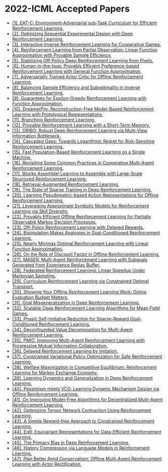 # 2022-ICML Accepted Papers

  - [[1]. EAT-C: Environment-Adversarial sub-Task Curriculum for Efficient Reinforcement Learning.](https://proceedings.mlr.press/v162/ao22a.html)
 - [[2]. Optimizing Sequential Experimental Design with Deep Reinforcement Learning.](https://proceedings.mlr.press/v162/blau22a.html)
 - [[3]. Interactive Inverse Reinforcement Learning for Cooperative Games.](https://proceedings.mlr.press/v162/buning22a.html)
 - [[4]. Reinforcement Learning from Partial Observation: Linear Function Approximation with Provable Sample Efficiency.](https://proceedings.mlr.press/v162/cai22c.html)
 - [[5]. Stabilizing Off-Policy Deep Reinforcement Learning from Pixels.](https://proceedings.mlr.press/v162/cetin22a.html)
 - [[6]. Human-in-the-loop: Provably Efficient Preference-based Reinforcement Learning with General Function Approximation.](https://proceedings.mlr.press/v162/chen22ag.html)
 - [[7]. Adversarially Trained Actor Critic for Offline Reinforcement Learning.](https://proceedings.mlr.press/v162/cheng22b.html)
 - [[8]. Balancing Sample Efficiency and Suboptimality in Inverse Reinforcement Learning.](https://proceedings.mlr.press/v162/damiani22a.html)
 - [[9]. Guarantees for Epsilon-Greedy Reinforcement Learning with Function Approximation.](https://proceedings.mlr.press/v162/dann22a.html)
 - [[10]. DreamerPro: Reconstruction-Free Model-Based Reinforcement Learning with Prototypical Representations.](https://proceedings.mlr.press/v162/deng22a.html)
 - [[11]. Branching Reinforcement Learning.](https://proceedings.mlr.press/v162/du22a.html)
 - [[12]. Provable Reinforcement Learning with a Short-Term Memory.](https://proceedings.mlr.press/v162/efroni22a.html)
 - [[13]. DRIBO: Robust Deep Reinforcement Learning via Multi-View Information Bottleneck.](https://proceedings.mlr.press/v162/fan22b.html)
 - [[14]. Cascaded Gaps: Towards Logarithmic Regret for Risk-Sensitive Reinforcement Learning.](https://proceedings.mlr.press/v162/fei22b.html)
 - [[15]. Fast Population-Based Reinforcement Learning on a Single Machine.](https://proceedings.mlr.press/v162/flajolet22a.html)
 - [[16]. Revisiting Some Common Practices in Cooperative Multi-Agent Reinforcement Learning.](https://proceedings.mlr.press/v162/fu22d.html)
 - [[17]. Blocks Assemble! Learning to Assemble with Large-Scale Structured Reinforcement Learning.](https://proceedings.mlr.press/v162/ghasemipour22a.html)
 - [[18]. Retrieval-Augmented Reinforcement Learning.](https://proceedings.mlr.press/v162/goyal22a.html)
 - [[19]. The State of Sparse Training in Deep Reinforcement Learning.](https://proceedings.mlr.press/v162/graesser22a.html)
 - [[20]. Learning Pseudometric-based Action Representations for Offline Reinforcement Learning.](https://proceedings.mlr.press/v162/gu22b.html)
 - [[21]. Leveraging Approximate Symbolic Models for Reinforcement Learning via Skill Diversity.](https://proceedings.mlr.press/v162/guan22c.html)
 - [[22]. Provably Efficient Offline Reinforcement Learning for Partially Observable Markov Decision Processes.](https://proceedings.mlr.press/v162/guo22a.html)
 - [[23]. Off-Policy Reinforcement Learning with Delayed Rewards.](https://proceedings.mlr.press/v162/han22e.html)
 - [[24]. Bisimulation Makes Analogies in Goal-Conditioned Reinforcement Learning.](https://proceedings.mlr.press/v162/hansen-estruch22a.html)
 - [[25]. Nearly Minimax Optimal Reinforcement Learning with Linear Function Approximation.](https://proceedings.mlr.press/v162/hu22a.html)
 - [[26]. On the Role of Discount Factor in Offline Reinforcement Learning.](https://proceedings.mlr.press/v162/hu22d.html)
 - [[27]. MASER: Multi-Agent Reinforcement Learning with Subgoals Generated from Experience Replay Buffer.](https://proceedings.mlr.press/v162/jeon22a.html)
 - [[28]. Federated Reinforcement Learning: Linear Speedup Under Markovian Sampling.](https://proceedings.mlr.press/v162/khodadadian22a.html)
 - [[29]. Curriculum Reinforcement Learning via Constrained Optimal Transport.](https://proceedings.mlr.press/v162/klink22a.html)
 - [[30]. Showing Your Offline Reinforcement Learning Work: Online Evaluation Budget Matters.](https://proceedings.mlr.press/v162/kurenkov22a.html)
 - [[31]. Goal Misgeneralization in Deep Reinforcement Learning.](https://proceedings.mlr.press/v162/langosco22a.html)
 - [[32]. Scalable Deep Reinforcement Learning Algorithms for Mean Field Games.](https://proceedings.mlr.press/v162/lauriere22a.html)
 - [[33]. Phasic Self-Imitative Reduction for Sparse-Reward Goal-Conditioned Reinforcement Learning.](https://proceedings.mlr.press/v162/li22g.html)
 - [[34]. Deconfounded Value Decomposition for Multi-Agent Reinforcement Learning.](https://proceedings.mlr.press/v162/li22l.html)
 - [[35]. PMIC: Improving Multi-Agent Reinforcement Learning with Progressive Mutual Information Collaboration.](https://proceedings.mlr.press/v162/li22s.html)
 - [[36]. Delayed Reinforcement Learning by Imitation.](https://proceedings.mlr.press/v162/liotet22a.html)
 - [[37]. Constrained Variational Policy Optimization for Safe Reinforcement Learning.](https://proceedings.mlr.press/v162/liu22b.html)
 - [[38]. Welfare Maximization in Competitive Equilibrium: Reinforcement Learning for Markov Exchange Economy.](https://proceedings.mlr.press/v162/liu22l.html)
 - [[39]. Learning Dynamics and Generalization in Deep Reinforcement Learning.](https://proceedings.mlr.press/v162/lyle22a.html)
 - [[40]. Pessimism meets VCG: Learning Dynamic Mechanism Design via Offline Reinforcement Learning.](https://proceedings.mlr.press/v162/lyu22b.html)
 - [[41]. On Improving Model-Free Algorithms for Decentralized Multi-Agent Reinforcement Learning.](https://proceedings.mlr.press/v162/mao22a.html)
 - [[42]. Optimizing Tensor Network Contraction Using Reinforcement Learning.](https://proceedings.mlr.press/v162/meirom22a.html)
 - [[43]. A Simple Reward-free Approach to Constrained Reinforcement Learning.](https://proceedings.mlr.press/v162/miryoosefi22a.html)
 - [[44]. EqR: Equivariant Representations for Data-Efficient Reinforcement Learning.](https://proceedings.mlr.press/v162/mondal22a.html)
 - [[45]. The Primacy Bias in Deep Reinforcement Learning.](https://proceedings.mlr.press/v162/nikishin22a.html)
 - [[46]. History Compression via Language Models in Reinforcement Learning.](https://proceedings.mlr.press/v162/paischer22a.html)
 - [[47]. Plan Better Amid Conservatism: Offline Multi-Agent Reinforcement Learning with Actor Rectification.](https://proceedings.mlr.press/v162/pan22a.html)

